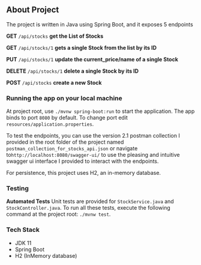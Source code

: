 ## About Project

The project is written in Java using Spring Boot, and it exposes 5 endpoints

**GET** `/api/stocks` **get the List of Stocks** 

**GET** `/api/stocks/1` **gets a single Stock from the list by its ID**

**PUT** `/api/stocks/1` **update the current_price/name of a single Stock**

**DELETE** `/api/stocks/1` **delete a single Stock by its ID**

**POST** `/api/stocks` **create a new Stock**

### Running the app on your local machine

At project root, use `./mvnw spring-boot:run` to start the application. The app binds to port `8080` by default.
To change port edit `resources/application.properties`.

To test the endpoints, you can use the version 2.1 postman collection I provided in the root folder of the project named
`postman_collection_for_stocks_api.json` or navigate to`http://localhost:8080/swagger-ui/`
to use the pleasing and intuitive swagger ui interface I provided to interact with the endpoints.

For persistence, this project uses H2, an in-memory database.

### Testing

**Automated Tests** Unit tests are provided for `StockService.java` and `StockController.java`. To run all these tests,
execute the following command at the project root: `./mvnw test`.

### Tech Stack

- JDK 11
- Spring Boot
- H2 (InMemory database)
